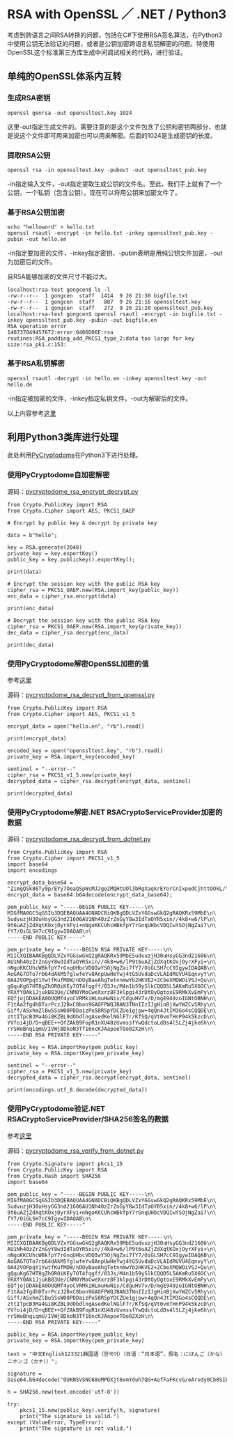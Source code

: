 RSA with OpenSSL ／ .NET / Python3
=================================

考虑到跨语言之间RSA转换的问题，包括在C#下使用RSA签名算法，在Python3中使用公钥无法验证的问题，或者是公钥加密跨语言私钥解密的问题。特使用OpenSSL这个标准第三方库生成中间调试相关的代码，进行验证。

单纯的OpenSSL体系内互转
--------------------

### 生成RSA密钥

```
openssl genrsa -out openssltest.key 1024
```

这里-out指定生成文件的。需要注意的是这个文件包含了公钥和密钥两部分，也就是说这个文件即可用来加密也可以用来解密。后面的1024是生成密钥的长度。

### 提取RSA公钥

```
openssl rsa -in openssltest.key -pubout -out openssltest_pub.key
```

-in指定输入文件，-out指定提取生成公钥的文件名。至此，我们手上就有了一个公钥，一个私钥（包含公钥）。现在可以将用公钥来加密文件了。

### 基于RSA公钥加密

```
echo "helloword" > hello.txt
openssl rsautl -encrypt -in hello.txt -inkey openssltest_pub.key -pubin -out hello.en
```
-in指定要加密的文件，-inkey指定密钥，-pubin表明是用纯公钥文件加密，-out为加密后的文件。

且RSA能够加密的文件尺寸不能过大。

```
localhost:rsa-test gongcen$ ls -l
-rw-r--r--  1 gongcen  staff  1414  9 26 21:30 bigfile.txt
-rw-r--r--  1 gongcen  staff   887  9 26 21:16 openssltest.key
-rw-r--r--  1 gongcen  staff   272  9 26 21:20 openssltest_pub.key
localhost:rsa-test gongcen$ openssl rsautl -encrypt -in bigfile.txt -inkey openssltest_pub.key -pubin -out bigfile.en
RSA operation error
140737049457672:error:0406D06E:rsa routines:RSA_padding_add_PKCS1_type_2:data too large for key size:rsa_pk1.c:153:
```
### 基于RSA私钥解密

```
openssl rsautl -decrypt -in hello.en -inkey openssltest.key -out hello.de
```

-in指定被加密的文件，-inkey指定私钥文件，-out为解密后的文件。

以上内容参考[这里](http://www.cnblogs.com/aLittleBitCool/archive/2011/09/22/2185418.html)


利用Python3类库进行处理
--------------------

此处利用[PyCryptodome](https://pycryptodome.readthedocs.io)在Python3下进行处理。

### 使用PyCryptodome自加密解密

源码：[pycryptodome_rsa_encrypt_decrypt.py](pycryptodome_rsa_encrypt_decrypt.py)

```
from Crypto.PublicKey import RSA
from Crypto.Cipher import AES, PKCS1_OAEP

# Encrypt by public key & decrypt by private key

data = b"hello";

key = RSA.generate(2048)
private_key = key.exportKey()
public_key = key.publickey().exportKey();

print(data)

# Encrypt the session key with the public RSA key
cipher_rsa = PKCS1_OAEP.new(RSA.import_key(public_key))
enc_data = cipher_rsa.encrypt(data)

print(enc_data)

# Decrypt the session key with the public RSA key
cipher_rsa = PKCS1_OAEP.new(RSA.import_key(private_key))
dec_data = cipher_rsa.decrypt(enc_data)

print(dec_data)

```

### 使用PyCryptodome解密OpenSSL加密的值

参考[这里](https://www.dlitz.net/software/pycrypto/api/2.6/Crypto.Cipher.PKCS1_v1_5.PKCS115_Cipher-class.html)

源码：[pycryptodome_rsa_decrypt_from_openssl.py](pycryptodome_rsa_decrypt_from_openssl.py)

```
from Crypto.PublicKey import RSA
from Crypto.Cipher import AES, PKCS1_v1_5

encrypt_data = open("hello.en", "rb").read()

print(encrypt_data)

encoded_key = open("openssltest.key", "rb").read()
private_key = RSA.import_key(encoded_key)

sentinel = "--error--"
cipher_rsa = PKCS1_v1_5.new(private_key)
decrypted_data = cipher_rsa.decrypt(encrypt_data, sentinel)

print(decrypted_data)
```

### 使用PyCryptodome解密.NET RSACryptoServiceProvider加密的数据

源码：[pycryptodome_rsa_decrypt_from_dotnet.py](pycryptodome_rsa_decrypt_from_dotnet.py)

```
from Crypto.PublicKey import RSA
from Crypto.Cipher import PKCS1_v1_5
import base64
import encodings

encrypt_data_base64 = "ZimgQSk86Ty9p/EYy7OeaQSpWsMJJge2MQHtUOl3bRgXaqkrEYorCnIxpedCjhttOOkL/l5WmwK9OxFqBCbJN1t6IUoyu3ycaR7u2amvZoBUyyQjewTdvOQvjpQlCFZMo3T26OemZEjhOlJVz01RpGB66HAyZWJZy5kfCgtx38Q=";
encrypt_data = base64.b64decode(encrypt_data_base64);

pem_public_key = "-----BEGIN PUBLIC KEY-----\n\
MIGfMA0GCSqGSIb3DQEBAQUAA4GNADCBiQKBgQDLVZxYGGswGkQ2gRAQKRx59MbE\n\
5udvuzjH30uHsyGG3nd21606AU1Nh40zZrZnGyY8w3IdTaOYR5xin//4k8+w6/lP\n\
9t6uAZjZdXqtKOxjOyrXFyi+nNgoKKCUhcWBkfpY7rGnqUHbcVDQIwYSOjNgZai7\n\
fY7/OiGLSH7cC9IgywIDAQAB\n\
-----END PUBLIC KEY-----"

pem_private_key = "-----BEGIN RSA PRIVATE KEY-----\n\
MIICXQIBAAKBgQDLVZxYGGswGkQ2gRAQKRx59MbE5udvuzjH30uHsyGG3nd21606\n\
AU1Nh40zZrZnGyY8w3IdTaOYR5xin//4k8+w6/lP9t6uAZjZdXqtKOxjOyrXFyi+\n\
nNgoKKCUhcWBkfpY7rGnqUHbcVDQIwYSOjNgZai7fY7/OiGLSH7cC9IgywIDAQAB\n\
AoGAG7OTo7rb64dAkM5fglwfeYv8AnpUwHeYwj4tG5UvdaDcVLAIdRUVU4EqnvyY\n\
0A42VOPpqY1YwtfKufMDW/nDOyBaeAhgTetnnmwYb2HKVE2+2CbeXMQWOiVSJ+Qu\n\
gQquKg67HT8gZhOROiKEy7OT4fqgff/03Js/M4n1b59ySlkCQQD5L5AKmRu5X6OC\n\
YRXfY0Ak1JjukB83Ue/CNM0YMoCweXxrz8F3klpgi43rDtOyOgtoxE9RMkXvEmPy\n\
EQfjojDDAkEA0OUQMf4yoCVRMkiHLmuHwNis/CdguHV7v/D/mgE949zoIGNtOBNH\n\
F1tAa2fgdhDTxrPczJ2BxC0bon9GAOFPWQJBAN3TNnIIzIJgHinBjXwYWZCv5Rhy\n\
Giff/ASxhmZlBuSSsW00PDDaizPo58R5pYDCZUe1gjpw+4qQn4JtIM3Go4sCQQDE\n\
zttITpcB3Ma4Gi8KZBL9dObdlngAsedKelNGlF7r/KfSQ/qVt0vmTHnP94k5kzcD\n\
YVfoi4jD/D+qBEE++QfZAkB9FopR1nXU48zUvmssfYwQdctoLdDs4lSLZj4jke6h\n\
rrSWoBnqiqmU/IVWjBDkoN3Tf16ncKJAapoeTOo02XzH\n\
-----END RSA PRIVATE KEY-----"

public_key = RSA.importKey(pem_public_key)
private_key = RSA.importKey(pem_private_key)

sentinel = "--error--"
cipher_rsa = PKCS1_v1_5.new(private_key)
decrypted_data = cipher_rsa.decrypt(encrypt_data, sentinel)
 
print(encodings.utf_8.decode(decrypted_data))
```

### 使用PyCryptodome验证.NET RSACryptoServiceProvider/SHA256签名的数据

参考[这里](http://legrandin.github.io/pycryptodome/Doc/3.4/Crypto.Signature.pkcs1_15-module.html)

源码：[pycryptodome_rsa_verify_from_dotnet.py](pycryptodome_rsa_verify_from_dotnet.py)

```
from Crypto.Signature import pkcs1_15
from Crypto.PublicKey import RSA
from Crypto.Hash import SHA256
import base64

pem_public_key = "-----BEGIN PUBLIC KEY-----\n\
MIGfMA0GCSqGSIb3DQEBAQUAA4GNADCBiQKBgQDLVZxYGGswGkQ2gRAQKRx59MbE\n\
5udvuzjH30uHsyGG3nd21606AU1Nh40zZrZnGyY8w3IdTaOYR5xin//4k8+w6/lP\n\
9t6uAZjZdXqtKOxjOyrXFyi+nNgoKKCUhcWBkfpY7rGnqUHbcVDQIwYSOjNgZai7\n\
fY7/OiGLSH7cC9IgywIDAQAB\n\
-----END PUBLIC KEY-----"

pem_private_key = "-----BEGIN RSA PRIVATE KEY-----\n\
MIICXQIBAAKBgQDLVZxYGGswGkQ2gRAQKRx59MbE5udvuzjH30uHsyGG3nd21606\n\
AU1Nh40zZrZnGyY8w3IdTaOYR5xin//4k8+w6/lP9t6uAZjZdXqtKOxjOyrXFyi+\n\
nNgoKKCUhcWBkfpY7rGnqUHbcVDQIwYSOjNgZai7fY7/OiGLSH7cC9IgywIDAQAB\n\
AoGAG7OTo7rb64dAkM5fglwfeYv8AnpUwHeYwj4tG5UvdaDcVLAIdRUVU4EqnvyY\n\
0A42VOPpqY1YwtfKufMDW/nDOyBaeAhgTetnnmwYb2HKVE2+2CbeXMQWOiVSJ+Qu\n\
gQquKg67HT8gZhOROiKEy7OT4fqgff/03Js/M4n1b59ySlkCQQD5L5AKmRu5X6OC\n\
YRXfY0Ak1JjukB83Ue/CNM0YMoCweXxrz8F3klpgi43rDtOyOgtoxE9RMkXvEmPy\n\
EQfjojDDAkEA0OUQMf4yoCVRMkiHLmuHwNis/CdguHV7v/D/mgE949zoIGNtOBNH\n\
F1tAa2fgdhDTxrPczJ2BxC0bon9GAOFPWQJBAN3TNnIIzIJgHinBjXwYWZCv5Rhy\n\
Giff/ASxhmZlBuSSsW00PDDaizPo58R5pYDCZUe1gjpw+4qQn4JtIM3Go4sCQQDE\n\
zttITpcB3Ma4Gi8KZBL9dObdlngAsedKelNGlF7r/KfSQ/qVt0vmTHnP94k5kzcD\n\
YVfoi4jD/D+qBEE++QfZAkB9FopR1nXU48zUvmssfYwQdctoLdDs4lSLZj4jke6h\n\
rrSWoBnqiqmU/IVWjBDkoN3Tf16ncKJAapoeTOo02XzH\n\
-----END RSA PRIVATE KEY-----"

public_key = RSA.importKey(pem_public_key)
private_key = RSA.importKey(pem_private_key)

text = "中文English123321韩国语（한국어）（日语：“日本语”，假名：にほんご（かな）ニホンゴ（カナ））";

signature = base64.b64decode("OUKNSVSNC68oMPDXjt6xmYduh7QG+AofFaFKcvG/eArvdy0Cb0SIErlPCu8p4Nt+w3r8KWnj6ZqQvv4EzHgQyF8A8iM+dcm8CdxY4RFu+qKSOPfXKZvYmAobLnZgarI9dGnl2loIxot0uaDvaFhT2f1qATjZTLr1o7kG5WHdIic=")

h = SHA256.new(text.encode('utf-8'))

try:
    pkcs1_15.new(public_key).verify(h, signature)
    print("The signature is valid.")
except (ValueError, TypeError):
    print("The signature is not valid.") 

```